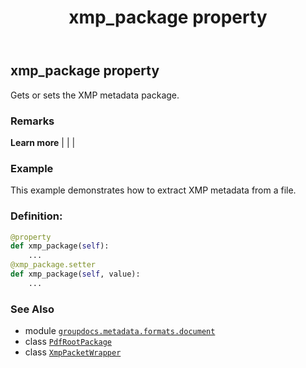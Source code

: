﻿---
title: xmp_package property
second_title: GroupDocs.Metadata for Python via .NET API References
description: 
type: docs
url: /python-net/groupdocs.metadata.formats.document/pdfrootpackage/xmp_package/
is_root: false
weight: 180
---

## xmp_package property


Gets or sets the XMP metadata package.

### Remarks 


**Learn more** |
|
 |

### Example 


This example demonstrates how to extract XMP metadata from a file.
### Definition:
```python
@property
def xmp_package(self):
    ...
@xmp_package.setter
def xmp_package(self, value):
    ...
```

### See Also
* module [`groupdocs.metadata.formats.document`](../../)
* class [`PdfRootPackage`](/metadata/python-net/groupdocs.metadata.formats.document/pdfrootpackage)
* class [`XmpPacketWrapper`](/metadata/python-net/groupdocs.metadata.standards.xmp/xmppacketwrapper)
